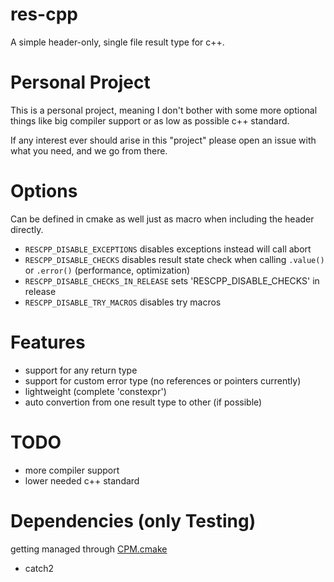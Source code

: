 # res-cpp
A simple header-only, single file result type for c++.

# Personal Project
This is a personal project, meaning I don't bother with some more optional things
like big compiler support or as low as possible c++ standard.

If any interest ever should arise in this "project" please open an issue with what you need,
and we go from there.

# Options
Can be defined in cmake as well just as macro when including the header directly.

- `RESCPP_DISABLE_EXCEPTIONS` disables exceptions instead will call abort
- `RESCPP_DISABLE_CHECKS` disables result state check when calling `.value()` or `.error()` (performance, optimization)
- `RESCPP_DISABLE_CHECKS_IN_RELEASE` sets 'RESCPP_DISABLE_CHECKS' in release
- `RESCPP_DISABLE_TRY_MACROS` disables try macros

# Features
- support for any return type
- support for custom error type (no references or pointers currently)
- lightweight (complete 'constexpr')
- auto convertion from one result type to other (if possible)

# TODO
- more compiler support
- lower needed c++ standard

# Dependencies (only Testing)
getting managed through [CPM.cmake](https://github.com/cpm-cmake/CPM.cmake)

- catch2
